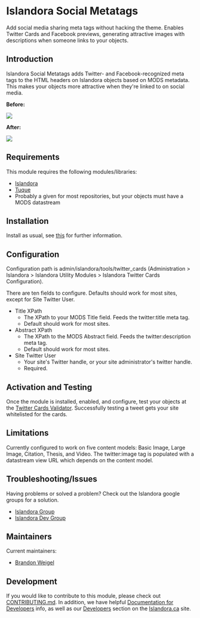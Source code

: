 # Islandora Social Metatags

Add social media sharing meta tags without hacking the theme. Enables Twitter Cards and Facebook previews, generating attractive images with descriptions when someone links to your objects.

## Introduction

Islandora Social Metatags adds Twitter- and Facebook-recognized meta tags to the HTML headers on Islandora objects based on MODS metadata. This makes your objects more attractive when they're linked to on social media.

**Before:**

![](https://s16.postimg.org/3mq40cwox/Screen_Shot_2016_08_31_at_9_23_35_AM.png)

**After:**

![](https://s16.postimg.org/6uuldeiyp/Screen_Shot_2016_08_31_at_9_24_14_AM.png)

## Requirements

This module requires the following modules/libraries:

* [Islandora](https://github.com/islandora/islandora)
* [Tuque](https://github.com/islandora/tuque)
* Probably a given for most repositories, but your objects must have a MODS datastream

## Installation

Install as usual, see [this](https://drupal.org/documentation/install/modules-themes/modules-7) for further information.

## Configuration

Configuration path is admin/islandora/tools/twitter_cards (Administration > Islandora > Islandora Utility Modules > Islandora Twitter Cards Configuration).

There are ten fields to configure. Defaults should work for most sites, except for Site Twitter User. 

* Title XPath
   * The XPath to your MODS Title field. Feeds the twitter:title meta tag.
   * Default should work for most sites.
* Abstract XPath 
   * The XPath to the MODS Abstract field. Feeds the twitter:description meta tag.
   * Default should work for most sites.
* Site Twitter User
   * Your site's Twitter handle, or your site administrator's twitter handle.
   * Required.

## Activation and Testing

Once the module is installed, enabled, and configure, test your objects at the [Twitter Cards Validator](https://cards-dev.twitter.com/validator). Successfully testing a tweet gets your site whitelisted for the cards.

## Limitations

Currently configured to work on five content models: Basic Image, Large Image, Citation, Thesis, and Video.
The twitter:image tag is populated with a datastream view URL which depends on the content model. 

## Troubleshooting/Issues

Having problems or solved a problem? Check out the Islandora google groups for a solution.

* [Islandora Group](https://groups.google.com/forum/?hl=en&fromgroups#!forum/islandora)
* [Islandora Dev Group](https://groups.google.com/forum/?hl=en&fromgroups#!forum/islandora-dev)

## Maintainers

Current maintainers:

* [Brandon Weigel](https://github.com/bondjimbond)

## Development

If you would like to contribute to this module, please check out [CONTRIBUTING.md](CONTRIBUTING.md). In addition, we have helpful [Documentation for Developers](https://github.com/Islandora/islandora/wiki#wiki-documentation-for-developers) info, as well as our [Developers](http://islandora.ca/developers) section on the [Islandora.ca](http://islandora.ca) site.
   
   

